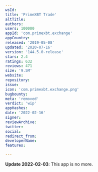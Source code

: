 ```yaml
---
wsId: 
title: 'PrimeXBT Trade'
altTitle: 
authors: 
users: 100000
appId: 'com.primexbt.exchange'
appCountry: 
released: '2019-05-08'
updated: '2020-07-16'
version: '144.5.0-release'
stars: 2.4
ratings: 632
reviews: 471
size: '9.5M'
website: 
repository: 
issue: 
icon: 'com.primexbt.exchange.png'
bugbounty: 
meta: 'removed'
verdict: 'wip'
appHashes: 
date: '2022-02-16'
signer: 
reviewArchive: 
twitter: 
social: 
redirect_from: 
developerName: 
features: 

---
```


**Update 2022-02-03**: This app is no more.
